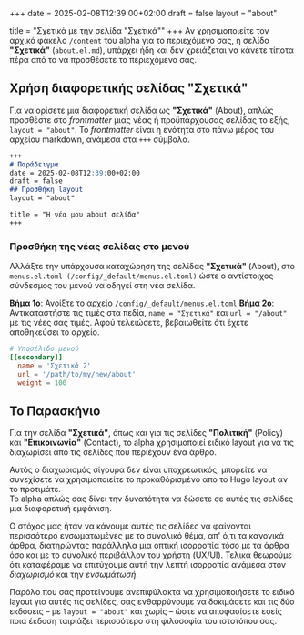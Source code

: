 +++
date = 2025-02-08T12:39:00+02:00
draft = false
layout = "about"

title = "Σχετικά με την σελίδα \"Σχετικά\""
+++
Αν χρησιμοποιείτε τον αρχικό φάκελο `/content` του alpha για το περιεχόμενο σας, η σελίδα **"Σχετικά"** (`about.el.md`), υπάρχει ήδη και δεν χρειάζεται να κάνετε τίποτα πέρα από το να προσθέσετε το περιεχόμενο σας.

## Χρήση διαφορετικής σελίδας "Σχετικά"

Για να ορίσετε μια διαφορετική σελίδα ως **"Σχετικά"** (About), απλώς προσθέστε στο *frontmatter* μιας νέας ή προϋπάρχουσας σελίδας το εξής, `layout = "about"`. Το *frontmatter* είναι η ενότητα στο πάνω μέρος του αρχείου markdown, ανάμεσα στα `+++` σύμβολα.

``` md
+++
# Παράδειγμα
date = 2025-02-08T12:39:00+02:00
draft = false
## Προσθήκη layout
layout = "about"

title = "Η νέα μου about σελίδα"
+++
```
### Προσθήκη της νέας σελίδας στο μενού
Αλλάξτε την υπάρχουσα καταχώρηση της σελίδας **"Σχετικά"** (About), στο `menus.el.toml (/config/_default/menus.el.toml)` ώστε ο αντίστοιχος σύνδεσμος του μενού να οδηγεί στη νέα σελίδα.

**Βήμα 1ο**: Ανοίξτε το αρχείο `/config/_default/menus.el.toml`
**Βήμα 2ο**: Αντικαταστήστε τις τιμές στα πεδία, `name = "Σχετικά"` και `url = "/about"` με τις νέες σας τιμές. Αφού τελειώσετε, βεβαιωθείτε ότι έχετε αποθηκεύσει το αρχείο.

``` toml
# Υποσέλιδο μενού
[[secondary]]
  name = 'Σχετικά 2'
  url = '/path/to/my/new/about'
  weight = 100
```

## To Παρασκήνιο
Για την σελίδα **"Σχετικά"**, όπως και για τις σελίδες **"Πολιτική"** (Policy) και **"Επικοινωνία"** (Contact), το alpha χρησιμοποιεί ειδικό layout για να τις διαχωρίσει από τις σελίδες που περιέχουν ένα άρθρο.

Αυτός ο διαχωρισμός σίγουρα δεν είναι υποχρεωτικός, μπορείτε να συνεχίσετε να χρησιμοποιείτε το προκαθόρισμένο απο το Hugo layout αν το προτιμάτε.  
Το alpha απλώς σας δίνει την δυνατότητα να δώσετε σε αυτές τις σελίδες μια διαφορετική εμφάνιση.

Ο στόχος μας ήταν να κάνουμε αυτές τις σελίδες να φαίνονται περισσότερο ενσωματωμένες με το συνολικό θέμα, απ' ό,τι τα κανονικά άρθρα, διατηρώντας παράλληλα μια οπτική ισορροπία τόσο με τα άρθρα όσο και με το συνολικό περιβάλλον του χρήστη (UX/UI). Τελικά θεωρούμε ότι καταφέραμε να επιτύχουμε αυτή την λεπτή ισορροπία ανάμεσα στον *διαχωρισμό* και την *ενσωμάτωσή*. 

Παρόλο που σας προτείνουμε ανεπιφύλακτα να χρησιμοποιήσετε το ειδικό layout για αυτές τις σελίδες, σας ενθαρρύνουμε να δοκιμάσετε και τις δύο εκδόσεις – με `layout = "about"` και χωρίς – ώστε να αποφασίσετε εσείς ποια έκδοση ταιριάζει περισσότερο στη φιλοσοφία του ιστοτόπου σας.
